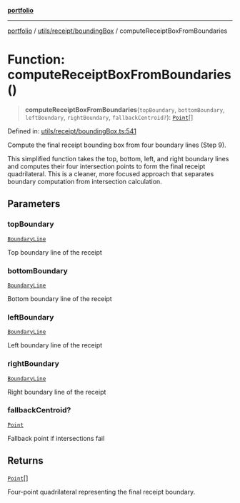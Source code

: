 [**portfolio**](../../../../README.md)

***

[portfolio](../../../../modules.md) / [utils/receipt/boundingBox](../README.md) / computeReceiptBoxFromBoundaries

# Function: computeReceiptBoxFromBoundaries()

> **computeReceiptBoxFromBoundaries**(`topBoundary`, `bottomBoundary`, `leftBoundary`, `rightBoundary`, `fallbackCentroid?`): [`Point`](../../../../types/api/interfaces/Point.md)[]

Defined in: [utils/receipt/boundingBox.ts:541](https://github.com/tnorlund/Portfolio/blob/2979ebedf0e6284a1cb6adcf12ab3868346b9553/portfolio/utils/receipt/boundingBox.ts#L541)

Compute the final receipt bounding box from four boundary lines (Step 9).

This simplified function takes the top, bottom, left, and right boundary lines
and computes their four intersection points to form the final receipt quadrilateral.
This is a cleaner, more focused approach that separates boundary computation
from intersection calculation.

## Parameters

### topBoundary

[`BoundaryLine`](../interfaces/BoundaryLine.md)

Top boundary line of the receipt

### bottomBoundary

[`BoundaryLine`](../interfaces/BoundaryLine.md)

Bottom boundary line of the receipt

### leftBoundary

[`BoundaryLine`](../interfaces/BoundaryLine.md)

Left boundary line of the receipt

### rightBoundary

[`BoundaryLine`](../interfaces/BoundaryLine.md)

Right boundary line of the receipt

### fallbackCentroid?

[`Point`](../../../../types/api/interfaces/Point.md)

Fallback point if intersections fail

## Returns

[`Point`](../../../../types/api/interfaces/Point.md)[]

Four-point quadrilateral representing the final receipt boundary.
